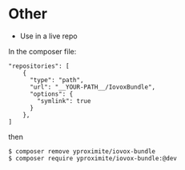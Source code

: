 # Other

* Use in a live repo

In the composer file:
```
"repositories": [
    {
      "type": "path",
      "url": "__YOUR-PATH__/IovoxBundle",
      "options": {
        "symlink": true
      }
    },
]
```
then
```console
$ composer remove yproximite/iovox-bundle
$ composer require yproximite/iovox-bundle:@dev
```
